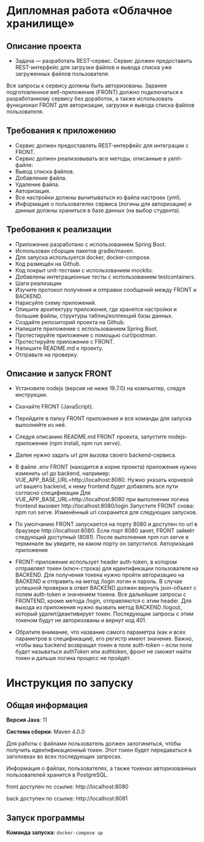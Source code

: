 # Дипломная работа «Облачное хранилище»
## Описание проекта
* Задача — разработать REST-сервис. Сервис должен предоставить REST-интерфейс для загрузки файлов и вывода списка уже загруженных файлов пользователя.

Все запросы к сервису должны быть авторизованы. Заранее подготовленное веб-приложение (FRONT) должно подключаться к разработанному сервису без доработок, а также использовать функционал FRONT для авторизации, загрузки и вывода списка файлов пользователя.

## Требования к приложению
* Сервис должен предоставлять REST-интерфейс для интеграции с FRONT.
* Сервис должен реализовывать все методы, описанные в yaml-файле:
* Вывод списка файлов.
* Добавление файла.
* Удаление файла.
* Авторизация.
* Все настройки должны вычитываться из файла настроек (yml).
* Информация о пользователях сервиса (логины для авторизации) и данные должны храниться в базе данных (на выбор студента).

## Требования к реализации
* Приложение разработано с использованием Spring Boot.
* Использован сборщик пакетов gradle/maven.
* Для запуска используется docker, docker-compose.
* Код размещён на Github.
* Код покрыт unit-тестами с использованием mockito.
* Добавлены интеграционные тесты с использованием testcontainers.
* Шаги реализации
* Изучите протокол получения и отправки сообщений между FRONT и BACKEND.
* Нарисуйте схему приложений.
* Опишите архитектуру приложения, где хранятся настройки и большие файлы, структуры таблиц/коллекций базы данных.
* Создайте репозиторий проекта на Github.
* Напишите приложение с использованием Spring Boot.
* Протестируйте приложение с помощью curl/postman.
* Протестируйте приложение с FRONT.
* Напишите README.md к проекту.
* Отправьте на проверку.

## Описание и запуск FRONT
* Установите nodejs (версия не ниже 19.7.0) на компьютер, следуя инструкции.
* Скачайте FRONT (JavaScript).
* Перейдите в папку FRONT приложения и все команды для запуска выполняйте из неё.
* Следуя описанию README.md FRONT проекта, запустите nodejs-приложение (npm install, npm run serve).
* Далее нужно задать url для вызова своего backend-сервиса.
* В файле .env FRONT (находится в корне проекта) приложения нужно изменить url до backend, например: VUE_APP_BASE_URL=http://localhost:8080.
  Нужно указать корневой url вашего backend, к нему frontend будет добавлять все пути согласно спецификации
  Для VUE_APP_BASE_URL=http://localhost:8080 при выполнении логина frontend вызовет http://localhost:8080/login
  Запустите FRONT снова: npm run serve.
  Изменённый url сохранится для следующих запусков.
* По умолчанию FRONT запускается на порту 8080 и доступен по url в браузере http://localhost:8080.
  Если порт 8080 занят, FRONT займёт следующий доступный (8081). После выполнения npm run serve в терминале вы увидите, на каком порту он запустился.
  Авторизация приложения
* FRONT-приложение использует header auth-token, в котором отправляет токен (ключ-строка) для идентификации пользователя на BACKEND. Для получения токена нужно пройти авторизацию на BACKEND и отправить на метод /login логин и пароль. В случае успешной проверки в ответ BACKEND должен вернуть json-объект с полем auth-token и значением токена. Все дальейшие запросы с FRONTEND, кроме метода /login, отправляются с этим header. Для выхода из приложения нужно вызвать метод BACKEND /logout, который удалит/деактивирует токен. Последующие запросы с этим токеном будут не авторизованы и вернут код 401.

* Обратите внимание, что название самого параметра (как и всех параметров в спецификации), его регистр имеют значение. Важно, чтобы ваш backend возвращал токен в поле auth-token – если поле будет называться authToken или authtoken, фронт не сможет найти токен и дальше логина процесс не пройдёт.


# Инструкция по запуску
## Общая информация
**Версия Java**: 11

**Система сборки**: Maven 4.0.0

Для работы с файлами пользователь должен залогиниться, чтобы получить идентификационный токен. Этот токен будет передаваться в заголовках во всех последующих запросах.

Информация о файлах, пользователях, а также токенах авторизованных пользователей хранится в PostgreSQL.

front доступен по ссылке: http://localhost:8080

back доступен по ссылке: http://localhost:8081

## Запуск программы
**Команда запуска:** `docker-compose up`